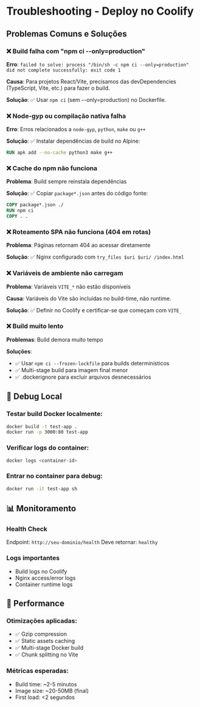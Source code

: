 # Troubleshooting - Deploy no Coolify

## Problemas Comuns e Soluções

### ❌ Build falha com "npm ci --only=production" 
**Erro**: `failed to solve: process "/bin/sh -c npm ci --only=production" did not complete successfully: exit code 1`

**Causa**: Para projetos React/Vite, precisamos das devDependencies (TypeScript, Vite, etc.) para fazer o build.

**Solução**: ✅ Usar `npm ci` (sem --only=production) no Dockerfile.

### ❌ Node-gyp ou compilação nativa falha
**Erro**: Erros relacionados a `node-gyp`, `python`, `make` ou `g++`

**Solução**: ✅ Instalar dependências de build no Alpine:
```dockerfile
RUN apk add --no-cache python3 make g++
```

### ❌ Cache do npm não funciona
**Problema**: Build sempre reinstala dependências

**Solução**: ✅ Copiar `package*.json` antes do código fonte:
```dockerfile
COPY package*.json ./
RUN npm ci
COPY . .
```

### ❌ Roteamento SPA não funciona (404 em rotas)
**Problema**: Páginas retornam 404 ao acessar diretamente

**Solução**: ✅ Nginx configurado com `try_files $uri $uri/ /index.html`

### ❌ Variáveis de ambiente não carregam
**Problema**: Variáveis `VITE_*` não estão disponíveis

**Causa**: Variáveis do Vite são incluídas no build-time, não runtime.

**Solução**: ✅ Definir no Coolify e certificar-se que começam com `VITE_`

### ❌ Build muito lento
**Problemas**: Build demora muito tempo

**Soluções**:
- ✅ Usar `npm ci --frozen-lockfile` para builds determinísticos
- ✅ Multi-stage build para imagem final menor
- ✅ .dockerignore para excluir arquivos desnecessários

## 🔧 Debug Local

### Testar build Docker localmente:
```bash
docker build -t test-app .
docker run -p 3000:80 test-app
```

### Verificar logs do container:
```bash
docker logs <container-id>
```

### Entrar no container para debug:
```bash
docker run -it test-app sh
```

## 📊 Monitoramento

### Health Check
Endpoint: `http://seu-dominio/health`
Deve retornar: `healthy`

### Logs importantes
- Build logs no Coolify
- Nginx access/error logs
- Container runtime logs

## 🚀 Performance

### Otimizações aplicadas:
- ✅ Gzip compression
- ✅ Static assets caching
- ✅ Multi-stage Docker build
- ✅ Chunk splitting no Vite

### Métricas esperadas:
- Build time: ~2-5 minutos
- Image size: ~20-50MB (final)
- First load: <2 segundos
